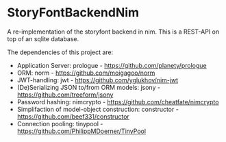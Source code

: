 # StoryFontBackendNim

A re-implementation of the storyfont backend in nim.
This is a REST-API on top of an sqlite database.

The dependencies of this project are:

-   Application Server: prologue - https://github.com/planety/prologue
-   ORM: norm - https://github.com/moigagoo/norm
-   JWT-handling: jwt - https://github.com/yglukhov/nim-jwt
-   (De)Serializing JSON to/from ORM models: jsony - https://github.com/treeform/jsony
-   Password hashing: nimcrypto - https://github.com/cheatfate/nimcrypto
-   Simplifaction of model-object construction: constructor - https://github.com/beef331/constructor
-   Connection pooling: tinypool - https://github.com/PhilippMDoerner/TinyPool
